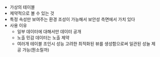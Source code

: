 - 가상의 테이블
- 제약적으로 볼 수 있는 것
- 특정 속성만 보여주는 환경 조성이 가능해서 보안성 측면에서 가치 있다
- 사용 이유
	- 일부 데이터에 대해서만 데이터 공개
	- 노출 민감 데이터는 노출 제약
	- 여러개 테이블 조인시 성능 고려한 최적화된 뷰를 생성함으로써 일관된 성늘 제공 가능(뭔소릴까)
